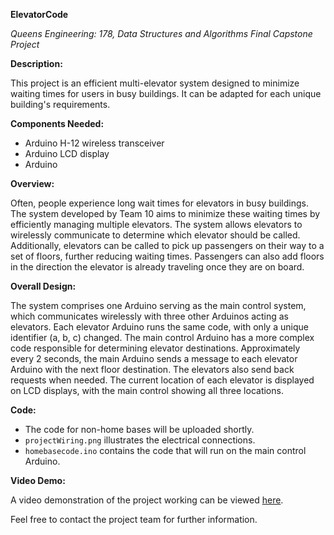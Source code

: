 **ElevatorCode**

*Queens Engineering: 178, Data Structures and Algorithms Final Capstone Project*

**Description:**

This project is an efficient multi-elevator system designed to minimize waiting times for users in busy buildings. It can be adapted for each unique building's requirements.

**Components Needed:**

- Arduino H-12 wireless transceiver
- Arduino LCD display
- Arduino

**Overview:**

Often, people experience long wait times for elevators in busy buildings. The system developed by Team 10 aims to minimize these waiting times by efficiently managing multiple elevators. The system allows elevators to wirelessly communicate to determine which elevator should be called. Additionally, elevators can be called to pick up passengers on their way to a set of floors, further reducing waiting times. Passengers can also add floors in the direction the elevator is already traveling once they are on board.

**Overall Design:**

The system comprises one Arduino serving as the main control system, which communicates wirelessly with three other Arduinos acting as elevators. Each elevator Arduino runs the same code, with only a unique identifier (a, b, c) changed. The main control Arduino has a more complex code responsible for determining elevator destinations. Approximately every 2 seconds, the main Arduino sends a message to each elevator Arduino with the next floor destination. The elevators also send back requests when needed. The current location of each elevator is displayed on LCD displays, with the main control showing all three locations.

**Code:**

- The code for non-home bases will be uploaded shortly.
- `projectWiring.png` illustrates the electrical connections.
- `homebasecode.ino` contains the code that will run on the main control Arduino.

**Video Demo:**

A video demonstration of the project working can be viewed [here](https://queensuca-my.sharepoint.com/:v:/g/personal/21cf40_queensu_ca/ETZJQcOKksJInBri4_0KAmIBNZLjcPoI-rsat9ttv0f8xg?e=CUsbvM).

Feel free to contact the project team for further information.
